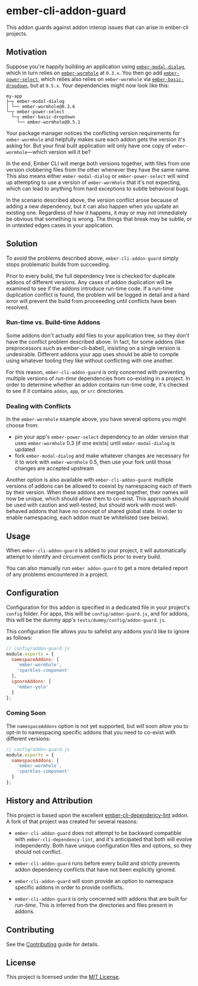 # ember-cli-addon-guard

This addon guards against addon interop issues that can arise in ember-cli projects.

## Motivation

Suppose you're happily building an application using [`ember-modal-dialog`](https://github.com/yapplabs/ember-modal-dialog), which in turn relies on [`ember-wormhole`](https://github.com/yapplabs/ember-wormhole) at `0.3.x`. You then go add [`ember-power-select`](https://github.com/cibernox/ember-power-select), which relies also relies on `ember-wormhole` via [`ember-basic-dropdown`](https://github.com/cibernox/ember-basic-dropdown), but at `0.5.x`. Your dependencies might now look like this:

```
my-app
├─┬ ember-modal-dialog
│ └── ember-wormhole@0.3.6
└─┬ ember-power-select
  └─┬ ember-basic-dropdown
    └── ember-wormhole@0.5.1
```

Your package manager notices the conflicting version requirements for `ember-wormhole` and helpfully makes sure each addon gets the version it's asking for. But your final built application will only have one copy of `ember-wormhole`—which version will it be?

In the end, Ember CLI will merge both versions together, with files from one version clobbering files from the other whenever they have the same name. This also means either `ember-modal-dialog` or `ember-power-select` will wind up attempting to use a version of `ember-wormhole` that it's not expecting, which can lead to anything from hard exceptions to subtle behavioral bugs.

In the scenario described above, the version conflict arose because of adding a new dependency, but it can also happen when you update an existing one. Regardless of how it happens, it may or may not immediately be obvious that something is wrong. The things that break may be subtle, or in untested edges cases in your application.

## Solution

To avoid the problems described above, `ember-cli-addon-guard` simply stops problematic builds from succeeding.

Prior to every build, the full dependency tree is checked for duplicate addons of different versions. Any cases of addon duplication will be examined to see if the addons introduce run-time code. If a run-time duplication conflict is found, the problem will be logged in detail and a hard error will prevent the build from proceeeding until conflicts have been resolved.

### Run-time vs. Build-time Addons

Some addons don't actually add files to your application tree, so they don't have the conflict problem described above. In fact, for some addons (like preprocessors such as ember-cli-babel), insisting on a single version is undesirable. Different addons your app uses should be able to compile using whatever tooling they like without conflicting with one another.

For this reason, `ember-cli-addon-guard` is only concerned with preventing multiple versions of _run-time_ dependencies from co-existing in a project. In order to determine whether an addon contains run-time code, it's checked to see if it contains `addon`, `app`, or `src` directories.

### Dealing with Conflicts

In the `ember-wormhole` example above, you have several options you might choose from:

 - pin your app's `ember-power-select` dependency to an older version that uses `ember-wormhole` 0.3 (if one exists) until `ember-modal-dialog` is updated
 - fork `ember-modal-dialog` and make whatever changes are necessary for it to work with `ember-wormhole` 0.5, then use your fork until those changes are accepted upstream

Another option is also available with `ember-cli-addon-guard`: multiple versions of addons can be allowed to coexist by namespacing each of them by their version. When these addons are merged together, their names will now be unique, which should allow them to co-exist. This approach should be used with caution and well-tested, but should work with most well-behaved addons that have no concept of shared global state. In order to enable namespacing, each addon must be whitelisted (see below).

## Usage

When `ember-cli-addon-guard` is added to your project, it will automatically attempt to identify and circumvent conflicts prior to every build.

You can also manually run `ember addon-guard` to get a more detailed report of any problems encountered in a project.

## Configuration

Configuration for this addon is specified in a dedicated file in your project's `config` folder. For apps, this will be `config/addon-guard.js`, and for addons, this will be the dummy app's `tests/dummy/config/addon-guard.js`.

This configuration file allows you to safelist any addons you'd like to ignore as follows:

```js
// config/addon-guard.js
module.exports = {
  namespaceAddons: [
    'ember-wormhole',
    'sparkles-component'
  ],
  ignoreAddons: [
    'ember-yolo'
  ]
};
```

### Coming Soon

The `namespaceAddons` option is not yet supported, but will soon allow you to opt-in to namespacing specific addons that you need to co-exist with different versions:

```js
// config/addon-guard.js
module.exports = {
  namespaceAddons: [
    'ember-wormhole',
    'sparkles-component'
  ]
};
```

## History and Attribution

This project is based upon the excellent [ember-cli-dependency-lint](https://github.com/salsify/ember-cli-dependency-lint) addon. A fork of that project was created for several reasons:

* `ember-cli-addon-guard` does not attempt to be backward compatible with `ember-cli-dependency-lint`, and it's anticipated that both will evolve independently. Both have unique configuration files and options, so they should not conflict.

* `ember-cli-addon-guard` runs before every build and strictly prevents addon dependency conflicts that have not been explicitly ignored.

* `ember-cli-addon-guard` will soon provide an option to namespace specific addons in order to provide conflicts.

* `ember-cli-addon-guard` is only concerned with addons that are built for _run-time_. This is inferred from the directories and files present in addons.

## Contributing

See the [Contributing](CONTRIBUTING.md) guide for details.

## License

This project is licensed under the [MIT License](LICENSE.md).

